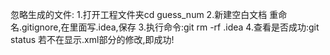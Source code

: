 忽略生成的文件:
1.打开工程文件夹cd guess_num
2.新建空白文档 重命名.gitignore,在里面写.idea,保存
3.执行命令:git rm -rf .idea
4.查看是否成功:git status 若不在显示.xml部分的修改,即成功!

